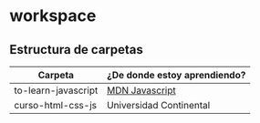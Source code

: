 # workspace

## Estructura de carpetas
| Carpeta | ¿De donde estoy aprendiendo? |
| --- | --- |
| to-learn-javascript | [MDN Javascript](https://developer.mozilla.org/es/docs/Web/JavaScript)|
| curso-html-css-js | Universidad Continental |

